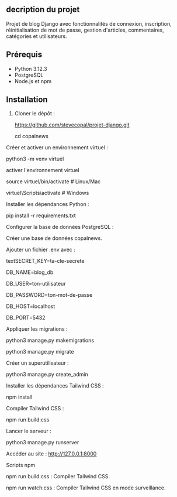 ## decription du projet

Projet de blog Django avec fonctionnalités de connexion, inscription, réinitialisation de mot de passe, gestion d'articles, commentaires, catégories et utilisateurs.

## Prérequis
- Python 3.12.3
- PostgreSQL
- Node.js et npm

## Installation
1. Cloner le dépôt :

   https://github.com/stevecopal/projet-django.git

   cd copalnews

Créer et activer un environnement virtuel :

python3 -m venv virtuel

activer l'environnement virtuel

source virtuel/bin/activate  # Linux/Mac

virtuel\Scripts\activate  # Windows

Installer les dépendances Python :

pip install -r requirements.txt

Configurer la base de données PostgreSQL :

Créer une base de données copalnews.

Ajouter un fichier .env avec :

textSECRET_KEY=ta-cle-secrete

DB_NAME=blog_db

DB_USER=ton-utilisateur

DB_PASSWORD=ton-mot-de-passe

DB_HOST=localhost

DB_PORT=5432



Appliquer les migrations :

python3 manage.py makemigrations

python3 manage.py migrate

Créer un superutilisateur :

python3 manage.py create_admin

Installer les dépendances Tailwind CSS :

npm install

Compiler Tailwind CSS :

npm run build:css

Lancer le serveur :

python3 manage.py runserver

Accéder au site : http://127.0.0.1:8000

Scripts npm

npm run build:css : Compiler Tailwind CSS.

npm run watch:css : Compiler Tailwind CSS en mode surveillance.
